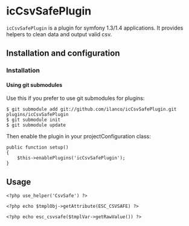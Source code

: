 # icCsvSafePlugin

`icCsvSafePlugin` is a plugin for symfony 1.3/1.4 applications. It provides helpers to clean data and output 
valid csv.


## Installation and configuration

### Installation

#### Using git submodules

Use this if you prefer to use git submodules for plugins:

    $ git submodule add git://github.com/ilanco/icCsvSafePlugin.git plugins/icCsvSafePlugin
    $ git submodule init
    $ git submodule update

Then enable the plugin in your projectConfiguration class:

    public function setup()
    {
        $this->enablePlugins('icCsvSafePlugin');
    }

## Usage

    <?php use_helper('CsvSafe') ?>
    
    <?php echo $tmplObj->getAttribute(ESC_CSVSAFE) ?>
    
    <?php echo esc_csvsafe($tmplVar->getRawValue()) ?>
